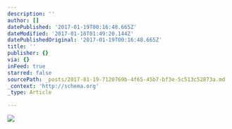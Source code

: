 ```yaml
---
description: ''
author: []
datePublished: '2017-01-19T00:16:48.665Z'
dateModified: '2017-01-18T01:49:20.144Z'
datePublishedOriginal: '2017-01-19T00:16:48.665Z'
title: ''
publisher: {}
via: {}
inFeed: true
starred: false
sourcePath: _posts/2017-01-19-7120769b-4f65-45b7-bf3e-5c513c52873a.md
_context: 'http://schema.org'
_type: Article

---
```

![](https://the-grid-user-content.s3-us-west-2.amazonaws.com/fe262057-d730-43db-ae51-6845747bc24b.jpg)